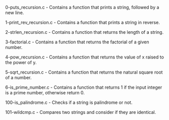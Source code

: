 0-puts_recursion.c - Contains a function that prints a string, followed by a new line.

1-print_rev_recursion.c - Contains a function that prints a string in reverse.

2-strlen_recursion.c - Contains a function that returns the length of a string.

3-factorial.c - Contains a function that returns the factorial of a given number.

4-pow_recursion.c - Contains a function that returns the value of x raised to the power of y.

5-sqrt_recursion.c - Contains a function that returns the natural square root of a number.

6-is_prime_number.c - Contains a function that returns 1 if the input integer is a prime number, otherwise return 0.

100-is_palindrome.c - Checks if a string is palindrome or not.

101-wildcmp.c - Compares two strings and consider if they are identical.
